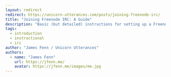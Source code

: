 ```yaml
---
layout: redirect
redirect: https://unicorn-utterances.com/posts/joining-freenode-irc/
title: "Joining Freenode IRC: A Guide"
description: "Basic (but detailed) instructions for setting up a Freenode IRC account through various clients."
tags:
  - introduction
  - instructional
  - irc
author: "James Fenn / Unicorn Utterances"
authors:
  - name: "James Fenn"
    url: https://jfenn.me/
    avatar: https://jfenn.me/images/me.jpg
---
```

